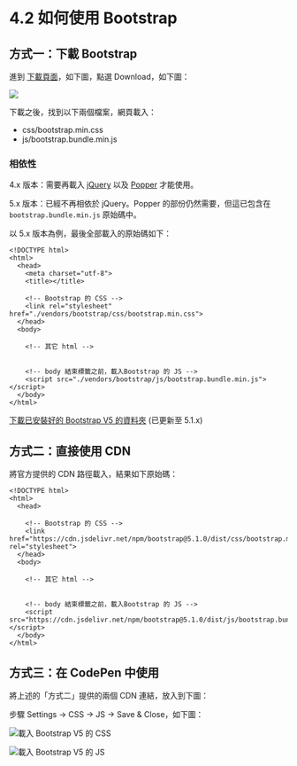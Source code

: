 # 4.2 如何使用 Bootstrap

## 方式一：下載 Bootstrap

進到 [下載頁面](https://getbootstrap.com/docs/5.1/getting-started/download/)，如下圖，點選 Download，如下圖：

![](../.gitbook/assets/download\_bootstrap\_v5\_1.png)

下載之後，找到以下兩個檔案，網頁載入：

* css/bootstrap.min.css
* js/bootstrap.bundle.min.js



### 相依性

4.x 版本：需要再載入 [jQuery](https://jquery.com) 以及 [Popper](https://popper.js.org) 才能使用。

5.x 版本：已經不再相依於 jQuery。Popper 的部份仍然需要，但這已包含在 `bootstrap.bundle.min.js` 原始碼中。



以 5.x 版本為例，最後全部載入的原始碼如下：

```markup
<!DOCTYPE html>
<html>
  <head>
    <meta charset="utf-8">
    <title></title>
    
    <!-- Bootstrap 的 CSS -->
    <link rel="stylesheet" href="./vendors/bootstrap/css/bootstrap.min.css">
  </head>
  <body>
  
    <!-- 其它 html -->

        
    <!-- body 結束標籤之前，載入Bootstrap 的 JS -->
    <script src="./vendors/bootstrap/js/bootstrap.bundle.min.js"></script>
  </body>
</html>
```

[下載已安裝好的 Bootstrap V5 的資料夾](https://alldata.sgp1.digitaloceanspaces.com/sample/bootstrap\_installed\_v5\_1.zip) (已更新至 5.1.x)



## 方式二：直接使用 CDN

將官方提供的 CDN 路徑載入，結果如下原始碼：

```markup
<!DOCTYPE html>
<html>
  <head>

    <!-- Bootstrap 的 CSS -->
    <link href="https://cdn.jsdelivr.net/npm/bootstrap@5.1.0/dist/css/bootstrap.min.css" rel="stylesheet">
  </head>
  <body>
  
    <!-- 其它 html -->
    
        
    <!-- body 結束標籤之前，載入Bootstrap 的 JS -->
    <script src="https://cdn.jsdelivr.net/npm/bootstrap@5.1.0/dist/js/bootstrap.bundle.min.js"></script>
  </body>
</html>
```



## 方式三：在 CodePen 中使用

將上述的「方式二」提供的兩個 CDN 連結，放入到下圖：

步驟 Settings → CSS → JS → Save & Close，如下圖：

![載入 Bootstrap V5 的 CSS](../.gitbook/assets/codepen\_download\_b5\_css.png)

![載入 Bootstrap V5 的 JS](../.gitbook/assets/codepen\_download\_b5\_js.png)

